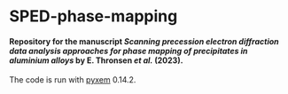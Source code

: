 # SPED-phase-mapping
#### Repository for the manuscript _Scanning precession electron diffraction data analysis approaches for phase mapping of precipitates in aluminium alloys_ by E. Thronsen _et al._ (2023).

The code is run with [pyxem](https://github.com/pyxem/pyxem) 0.14.2.
